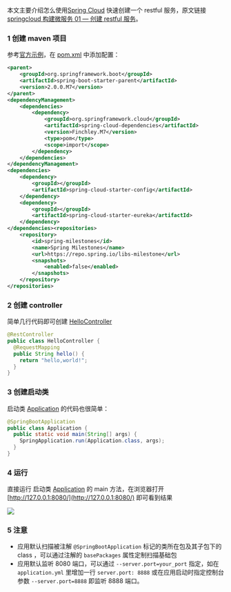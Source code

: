 
本文主要介绍怎么使用[Spring Cloud](http://projects.spring.io/spring-cloud/) 快速创建一个 restful 服务，原文链接 [springcloud 构建微服务 01 — 创建 restful 服务](https://niuhp.github.io/springcloud/01-helloworld.html)。

### 1 创建 maven 项目

参考[官方示例](http://projects.spring.io/spring-cloud/#quick-start)，在 [pom.xml](https://github.com/niuhp/springcloud-sample/blob/master/helloworld/pom.xml) 中添加配置：

```xml
<parent>
    <groupId>org.springframework.boot</groupId>
    <artifactId>spring-boot-starter-parent</artifactId>
    <version>2.0.0.M7</version>
</parent>
<dependencyManagement>
    <dependencies>
        <dependency>
            <groupId>org.springframework.cloud</groupId>
            <artifactId>spring-cloud-dependencies</artifactId>
            <version>Finchley.M7</version>
            <type>pom</type>
            <scope>import</scope>
        </dependency>
    </dependencies>
</dependencyManagement>
<dependencies>
    <dependency>
        <groupId></groupId>
        <artifactId>spring-cloud-starter-config</artifactId>
    </dependency>
    <dependency>
        <groupId></groupId>
        <artifactId>spring-cloud-starter-eureka</artifactId>
    </dependency>
</dependencies><repositories>
    <repository>
        <id>spring-milestones</id>
        <name>Spring Milestones</name>
        <url>https://repo.spring.io/libs-milestone</url>
        <snapshots>
            <enabled>false</enabled>
        </snapshots>
    </repository>
</repositories>
```

### 2 创建 controller

简单几行代码即可创建 [HelloController](https://github.com/niuhp/springcloud-sample/blob/master/helloworld/src/main/java/com/niuhp/springcloud/sample/helloworld/HelloController.java)  

```java
@RestController
public class HelloController {
  @RequestMapping
  public String hello() {
    return "hello,world!";
  }
}
```

### 3 创建启动类
启动类 [Application](https://github.com/niuhp/springcloud-sample/blob/master/helloworld/src/main/java/com/niuhp/springcloud/sample/helloworld/Application.java) 的代码也很简单：  

``` java
@SpringBootApplication
public class Application {
  public static void main(String[] args) {
    SpringApplication.run(Application.class, args);
  }
}
```

### 4 运行

直接运行 启动类 [Application](https://github.com/niuhp/springcloud-sample/blob/master/helloworld/src/main/java/com/niuhp/springcloud/sample/helloworld/Application.java) 的 main 方法，在浏览器打开 [http://127.0.0.1:8080/](http://127.0.0.1:8080/) 即可看到结果

<img src="//s.niuhp.com/blog/springclooud/helloworld.png">

### 5 注意
- 应用默认扫描被注解 `@SpringBootApplication` 标记的类所在包及其子包下的 class ，可以通过注解的 `basePackages` 属性定制扫描基础包
- 应用默认监听 8080 端口，可以通过 `--server.port=your_port` 指定，如在 `application.yml` 里增加一行 `server.port: 8888` 或在应用启动时指定控制台参数 `--server.port=8888` 即监听 8888 端口。
